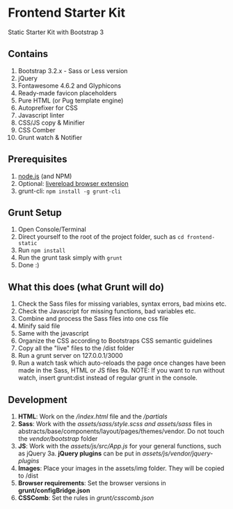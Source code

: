 Frontend Starter Kit
==================

Static Starter Kit with Bootstrap 3

Contains
-----------

1. Bootstrap 3.2.x - Sass or Less version
2. jQuery
3. Fontawesome 4.6.2 and Glyphicons
4. Ready-made favicon placeholders
5. Pure HTML (or Pug template engine)
6. Autoprefixer for CSS
7. Javascript linter
8. CSS/JS copy & Minifier
9. CSS Comber
10. Grunt watch & Notifier

Prerequisites
-----------

1. [node.js](http://nodejs.org/) (and NPM)
2.  Optional: [livereload browser extension](http://feedback.livereload.com/knowledgebase/articles/86242-how-do-i-install-and-use-the-browser-extensions-)
3.  grunt-cli: `npm install -g grunt-cli`


Grunt Setup
-----------

1.  Open Console/Terminal
2.  Direct yourself to the root of the project folder, such as `cd frontend-static`
3.  Run `npm install`
4.  Run the grunt task simply with `grunt`
5.  Done :)


What this does (what Grunt will do)
-----------

1. Check the Sass files for missing variables, syntax errors, bad mixins etc.
2. Check the Javascript for missing functions, bad variables etc.
3. Combine and process the Sass files into one css file
4. Minify said file
5. Same with the javascript
6. Organize the CSS according to Bootstraps CSS semantic guidelines
7. Copy all the "live" files to the /dist folder
8. Run a grunt server on 127.0.0.1/3000
9. Run a watch task which auto-reloads the page once changes have been made in the Sass, HTML or JS files
9a. NOTE: If you want to run without watch, insert grunt:dist instead of regular grunt in the console.

Development
-----------
1. **HTML**: Work on the */index.html* file and the */partials*
2. **Sass**: Work with the *assets/sass/style.scss and assets/sass* files in abstracts/base/components/layout/pages/themes/vendor. Do not touch the *vendor/bootstrap* folder
3. **JS**: Work with the *assets/js/src/App.js* for your general functions, such as jQuery
3a. **jQuery plugins** can be put in *assets/js/vendor/jquery-plugins*
4. **Images**: Place your images in the assets/img folder. They will be copied to /dist
5. **Browser requirements**: Set the browser versions in **grunt/configBridge.json**
6. **CSSComb**: Set the rules in *grunt/csscomb.json*